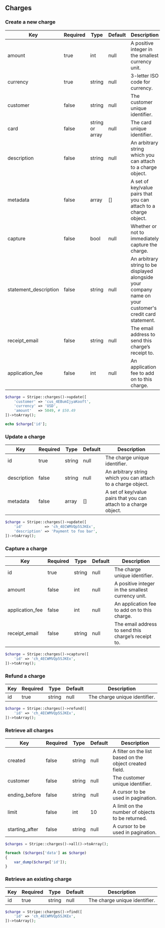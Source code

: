 ## Charges

### Create a new charge

Key                   | Required | Type            | Default | Description
--------------------- | -------- | --------------- | ------- | --------------------------------------------
amount                | true     | int             | null    | A positive integer in the smallest currency unit.
currency              | true     | string          | null    | 3-letter ISO code for currency.
customer              | false    | string          | null    | The customer unique identifier.
card                  | false    | string or array | null    | The card unique identifier.
description           | false    | string          | null    | An arbitrary string which you can attach to a charge object.
metadata              | false    | array           | []      | A set of key/value pairs that you can attach to a charge object.
capture               | false    | bool            | null    | Whether or not to immediately capture the charge.
statement_description | false    | string          | null    | An arbitrary string to be displayed alongside your company name on your customer's credit card statement.
receipt_email         | false    | string          | null    | The email address to send this charge’s receipt to.
application_fee       | false    | int             | null    | An application fee to add on to this charge.

```php
$charge = Stripe::charges()->update([
	'customer' => 'cus_4EBumIjyaKooft',
	'currency' => 'USD',
	'amount'   => 5049, # $50.49
])->toArray();

echo $charge['id'];
```

### Update a charge

Key         | Required | Type   | Default | Description
----------- | -------- | ------ | ------- | --------------------------------------------
id          | true     | string | null    | The charge unique identifier.
description | false    | string | null    | An arbitrary string which you can attach to a charge object.
metadata    | false    | array  | []      | A set of key/value pairs that you can attach to a charge object.

```php
$charge = Stripe::charges()->update([
	'id'          => 'ch_4ECWMVQp5SJKEx',
	'description' => 'Payment to foo bar',
])->toArray();
```

### Capture a charge

Key             | Required | Type   | Default | Description
--------------- | -------- | ------ | ------- | --------------------------------------------
id              | true     | string | null    | The charge unique identifier.
amount          | false    | int    | null    | A positive integer in the smallest currency unit.
application_fee | false    | int    | null    | An application fee to add on to this charge.
receipt_email   | false    | string | null    | The email address to send this charge’s receipt to.

```php
$charge = Stripe::charges()->capture([
	'id' => 'ch_4ECWMVQp5SJKEx',
])->toArray();
```

### Refund a charge

Key | Required | Type   | Default | Description
--- | -------- | ------ | ------- | --------------------------------------------
id  | true     | string | null    | The charge unique identifier.

```php
$charge = Stripe::charges()->refund([
	'id' => 'ch_4ECWMVQp5SJKEx',
])->toArray();
```

### Retrieve all charges

Key            | Required | Type   | Default | Description
-------------- | -------- | ------ | ------- | --------------------------------------------
created        | false    | string | null    | A filter on the list based on the object created field.
customer       | false    | string | null    | The customer unique identifier.
ending_before  | false    | string | null    | A cursor to be used in pagination.
limit          | false    | int    | 10      | A limit on the number of objects to be returned.
starting_after | false    | string | null    | A cursor to be used in pagination.

```php
$charges = Stripe::charges()->all()->toArray();

foreach ($charges['data'] as $charge)
{
	var_dump($charge['id']);
}
```

### Retrieve an existing charge

Key | Required | Type   | Default | Description
--- | -------- | ------ | ------- | --------------------------------------------
id  | true     | string | null    | The charge unique identifier.

```php
$charge = Stripe::charges()->find([
	'id' => 'ch_4ECWMVQp5SJKEx',
])->toArray();
```
